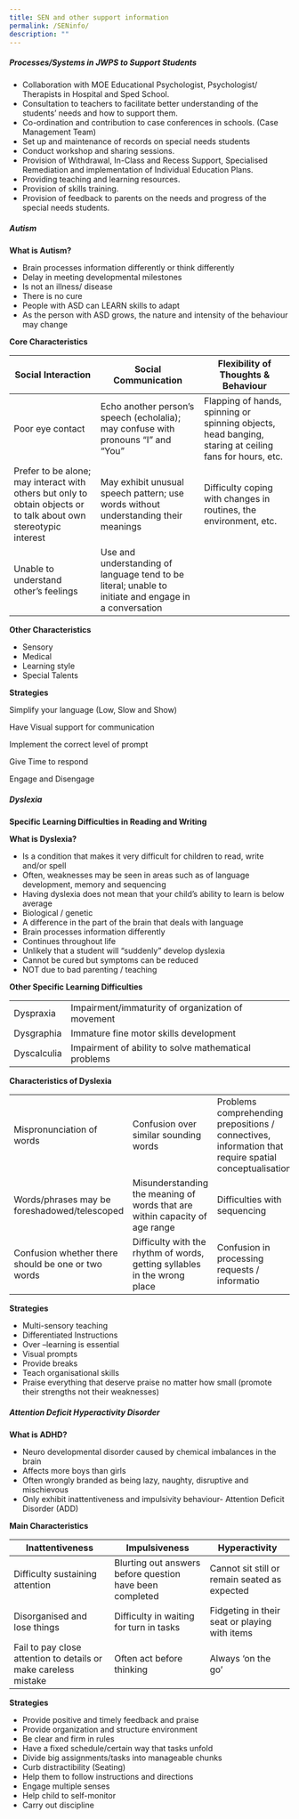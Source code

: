 ```yaml
---
title: SEN and other support information
permalink: /SENinfo/
description: ""
---
```

##### Processes/Systems in JWPS to Support Students

* Collaboration with MOE Educational Psychologist, Psychologist/ Therapists in Hospital and Sped School.
* Consultation to teachers to facilitate better understanding of the students’ needs and how to support them.
* Co-ordination and contribution to case conferences in schools. (Case Management Team)
* Set up and maintenance of records on special needs students
* Conduct workshop and sharing sessions.
* Provision of Withdrawal, In-Class and Recess Support, Specialised Remediation and implementation of Individual Education Plans.
* Providing teaching and learning resources.
* Provision of skills training. 
* Provision of feedback to parents on the needs and progress of the special needs students.


##### Autism

**What is Autism?**

* Brain processes information differently or think differently
* Delay in meeting developmental milestones
* Is not an illness/ disease
* There is no cure
* People with ASD can LEARN skills to adapt
* As the person with ASD grows, the nature and intensity of the behaviour may change


**Core Characteristics**



| Social Interaction | Social Communication | Flexibility of Thoughts & Behaviour |
| -------- | -------- | -------- |
| Poor eye contact     | Echo another person’s speech (echolalia);  may confuse with pronouns “I” and “You”     | Flapping of hands, spinning or spinning objects, head banging, staring at ceiling fans for hours, etc.     |
| Prefer to be alone; may interact with others but only to obtain objects or to talk about own stereotypic interest  | May exhibit unusual speech pattern; use words without understanding their meanings | Difficulty coping with changes in routines, the environment, etc.  |
|  Unable to understand other’s feelings | Use and understanding of language tend to be literal; unable to initiate and engage in a conversation  |  |


**Other Characteristics**

*   Sensory
*   Medical
*   Learning style
*   Special Talents
 

**Strategies**

Simplify your language (Low, Slow and Show)

Have Visual support for communication

Implement the correct level of prompt

Give Time to respond

Engage and Disengage


##### Dyslexia

**Specific Learning Difficulties in Reading and Writing**

**What is Dyslexia?**

* Is a condition that makes it very difficult for children to read, write and/or spell
* Often, weaknesses may be seen in areas such as of language development, memory and sequencing
* Having dyslexia does not mean that your child’s ability to learn is below average
* Biological / genetic
* A difference in the part of the brain that deals with language
* Brain processes information differently
* Continues throughout life
* Unlikely that a student will “suddenly” develop dyslexia
* Cannot be cured but symptoms can be reduced
* NOT due to bad parenting / teaching



**Other Specific Learning Difficulties**

|  |  |
| -------- | -------- | 
| Dyspraxia     | Impairment/immaturity of organization of movement     | 
|  Dysgraphia |  Immature fine motor skills development |
|  Dyscalculia |  Impairment of ability to solve mathematical problems |**


**Characteristics of Dyslexia**



| |  |  | |
| -------- | -------- | -------- |---|
| Mispronunciation of words     | Confusion over similar sounding words     | Problems comprehending prepositions / connectives, information that require spatial conceptualisation     | Outline/shape of word is similar to correct word but some letters are confused  |
| Words/phrases may be foreshadowed/telescoped     | Misunderstanding the meaning of words that are within capacity of age range     | Difficulties with sequencing     |  Reverses/mirrors letters, punctuation marks |
| Confusion whether there should be one or two words     | Difficulty with the rhythm of words, getting syllables in the wrong place     | Confusion in processing requests / informatio     |  Letters may be correct but in the wrong order |


**Strategies**

* Multi-sensory teaching
* Differentiated Instructions
* Over –learning is essential
* Visual prompts
* Provide  breaks
* Teach organisational skills
* Praise everything that deserve praise no matter how small (promote their strengths not their weaknesses)


##### Attention Deficit Hyperactivity Disorder

**What is ADHD?**

* Neuro developmental disorder caused by chemical imbalances in the brain
* Affects more boys than girls
* Often wrongly branded as being lazy, naughty, disruptive and mischievous
* Only exhibit inattentiveness and impulsivity behaviour- Attention Deficit Disorder (ADD)


**Main Characteristics**

| Inattentiveness  |  Impulsiveness  |  Hyperactivity  |
| -------- | -------- | -------- |
| Difficulty sustaining attention     | Blurting out answers before question have been completed     | Cannot sit still or remain seated as expected     |
|  Disorganised and lose things |  Difficulty in waiting for turn in tasks  |  Fidgeting in their seat or playing with items |
|  Fail to pay close attention to details or make careless mistake  |  Often act before thinking |   Always ‘on the go’ |


**Strategies**

*  Provide positive and timely feedback and praise
*  Provide organization and structure environment
*  Be clear and firm in rules
*  Have a fixed schedule/certain way that tasks unfold
*  Divide big assignments/tasks into manageable chunks
*  Curb distractibility (Seating)
*  Help them to follow instructions and directions
*  Engage multiple senses
*  Help child to self-monitor
*  Carry out discipline